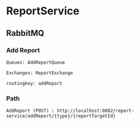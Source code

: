 # ReportService

## RabbitMQ

### Add Report
`Queues: AddReportQueue`
>
`Exchanges: ReportExchange`
>
`routingkey: addReport`

### Path
`AddReport (POST) : http://localhost:8082/report-service/addReport/{type}/{reportTargetId}`
